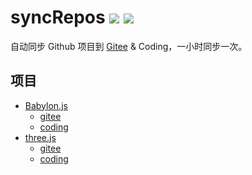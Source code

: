 # syncRepos ![][coding-img] ![][gitee-img]

自动同步 Github 项目到 [Gitee](https://gitee.com/fork-open-source) & Coding，一小时同步一次。

## 项目

* [Babylon.js](https://github.com/BabylonJS/Babylon.js)
  * [gitee](https://gitee.com/fork-open-source/Babylon.js)
  * [coding](https://coding.net/u/06wj/p/Babylon.js/git)
* [three.js](https://github.com/mrdoob/three.js)
  * [gitee](https://gitee.com/fork-open-source/three.js)
  * [coding](https://coding.net/u/06wj/p/three.js/git)

[coding-img]: https://github.com/06wj/syncRepos/workflows/Sync%20Coding/badge.svg
[gitee-img]: https://github.com/06wj/syncRepos/workflows/Sync%20Gitee/badge.svg

